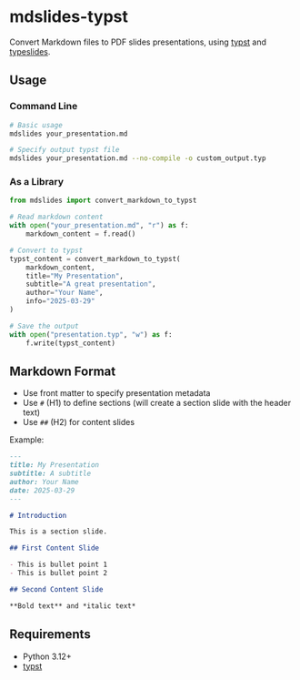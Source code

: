# mdslides-typst

Convert Markdown files to PDF slides presentations, using [typst](https://github.com/typst/typst) and [typeslides](https://github.com/cavenditti/typslides).

## Usage

### Command Line

```bash
# Basic usage
mdslides your_presentation.md

# Specify output typst file
mdslides your_presentation.md --no-compile -o custom_output.typ
```

### As a Library

```python
from mdslides import convert_markdown_to_typst

# Read markdown content
with open("your_presentation.md", "r") as f:
    markdown_content = f.read()

# Convert to typst
typst_content = convert_markdown_to_typst(
    markdown_content,
    title="My Presentation",
    subtitle="A great presentation",
    author="Your Name",
    info="2025-03-29"
)

# Save the output
with open("presentation.typ", "w") as f:
    f.write(typst_content)
```

## Markdown Format

- Use front matter to specify presentation metadata
- Use `#` (H1) to define sections (will create a section slide with the header text)
- Use `##` (H2) for content slides

Example:

```markdown
---
title: My Presentation
subtitle: A subtitle
author: Your Name
date: 2025-03-29
---

# Introduction

This is a section slide.

## First Content Slide

- This is bullet point 1
- This is bullet point 2

## Second Content Slide

**Bold text** and *italic text*

```

## Requirements

- Python 3.12+
- [typst](https://github.com/typst/typst)

